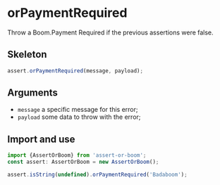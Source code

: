 # orPaymentRequired

Throw a Boom.Payment Required if the previous assertions were false.

## Skeleton

```ts
assert.orPaymentRequired(message, payload);
```

## Arguments

- `message` a specific message for this error;
- `payload` some data to throw with the error;

## Import and use

```ts
import {AssertOrBoom} from 'assert-or-boom';
const assert: AssertOrBoom = new AssertOrBoom();

assert.isString(undefined).orPaymentRequired('Badaboom');
```

